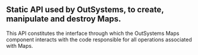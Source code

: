 ## Static API used by OutSystems, to create, manipulate and destroy Maps.
This API constitutes the interface through which the OutSystems Maps component interacts with the code responsible for all operations associated with Maps.
